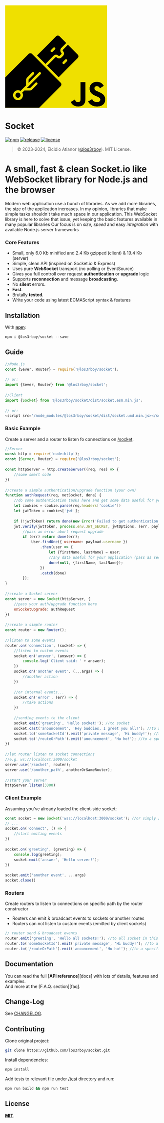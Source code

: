 ![SocketJS Logo.png](https://github.com/los3rboy/socket/blob/main/Photo_1704020545220.png)

# Socket

[![npm](http://img.shields.io/npm/v/@loserboy/socket.svg)](https://www.npmjs.com/package/@los3rboy/socket)
[![release](https://img.shields.io/github/release/los3rboy/socket.svg)](https://github.com/los3rboy/socket)
[![license](http://img.shields.io/npm/l/@los3rboy/socket.svg)](https://github.com/los3rboy/socket/blob/main/LICENSE)

> © 2023-2024, Elcidio Atianor ([@los3rboy](https://github.com/los3rboy)). MIT License.

# A small, fast & clean Socket.io like WebSocket library for Node.js and the browser

Modern web application use a bunch of libraries. As we add more libraries, the size of the application increases.
In my opinion, libraries that make simple tasks shouldn't take much space in our application. 
This WebSocket library is here to solve that issue, yet keeping the basic features available in many popular libraries
Our focus is on *size*, *speed* and easy *integration* with available Node.js server frameworks

### Core Features

- Small, only 6.0 Kb minified and 2.4 Kb gzipped (client) & 19.4 Kb (server)
- Simple, clean API (inspired on Socket.io & Express)
- Uses pure **WebSocket** transport (no polling or EventSource)
- Gives you full controll over request **authentication** or **upgrade** logic
- Supports **reconnection** and message **broadcasting**.
- No **silent** errors.
- **Fast**.
- Brutally **tested**.
- Write your code using latest ECMAScript syntax & features

## Installation

With [**npm**](https://www.npmjs.com/package/@los3rboy/socket):
```js
npm i @los3rboy/socket --save
```  

## Guide

```js
//Node.js
const {Sever, Router} = require('@los3rboy/socket');

// or:
import {Sever, Router} from '@los3rboy/socket';

//Client
import {Socket} from '@los3rboy/socket/dist/socket.esm.min.js';

// or:
<script src='/node_modules/@los3rboy/socket/dist/socket.umd.min.js></script>
```

### Basic Example

Create a server and a router to listen fo connections on [/socket](ws://localhost:3000/socket).
```js
//Server
const http = require('node:http');
const {Server, Router} = require('@los3rboy/socket');

const httpServer = http.createServer((req, res) => {
    //some smart code
})

//create a simple authentication/upgrade function (your own)
function authRequest(req, netSocket, done) {
    //do some authentication tasks here and get some data useful for your application 
    let cookies = cookie.parse(req.headers['cookie'])
    let jwtToken = cookies['jwt'];
    
    if (!jwtToken) return done(new Error('Failed to get authentication token from cookie'))
    jwt.verify(jwtToken, process.env.JWT_SECRET, jwtOptions, (err, payload) => {
        //pass an error abort request upgrade
        if (err) return done(err);
            User.findOne({ username: payload.username })
                .then(user => {
                    let {firstName, lastName} = user;
                    //any data useful for your application (pass as second argument)
                    done(null, {firstName, lastName});
                })
                .catch(done)
        });
}

//create a Socket server
const server = new Socket(httpServer, {
    //pass your auth/upgrade function here 
    onSocketUpgrade: authRequest
})

//create a simple router
const router = new Router();

//listen to some events
router.on('connection', (socket) => {
    //listen to custom events
    socket.on('answer', (answer) => {
        console.log('Client said: ' + answer);
    })
    socket.on('another event', (...args) => {
        //another action
    })
    
    //or internal events...
    socket.on('error', (err) => {
        //take actions
    })
    
    //sending events to the client
    socket.emit('greeting', 'Hello socket!'); //to socket
    socket.cast('anouncement', 'Hey buddies, I greet you all!'); //to another sockets
    socket.to('someSocketId').emit('private message', 'Hi buddy!'); //to a specific socket
    socket.to('/routeOrPath').emit('anouncement', 'Hu ho!'); //to a specific route or path
})

//let router listen to socket connections
//e.g. ws://localhost:3000/socket
server.use('/socket', router);
server.use('/another_path', anotherOrSameRouter);

//start your server
httpServer.listen(3000)
```

### Client Example

Assuming you've already loaded the client-side socket:

```js
const socket = new Socket('wss://localhost:3000/socket'); //or simply /socket
// ...
socket.on('connect', () => {
    //start emiting events
})

socket.on('greeting', (greeting) => {
    console.log(greeting);
    socket.emit('answer', 'Hello server!');
})

socket.emit('another event', ...args)
socket.close()
```

### Routers

Create routers to listen to connections on specific path by the router constructor
- Routers can emit & broadcast events to sockets or another routes
- Routers can not listen to custom events (emitted by client sockets)

```js
// router send & broadcast events
router.emit('greeting', 'Hello all sockets!'); //to all socket in this route
router.to('someSocketId').emit('private message', 'Hi buddy!'); //to a specific socket
router.to('/routeOrPath').emit('anouncement', 'Hu ho!'); //to a specific route or path
```

## Documentation

You can read the full [**API reference**][docs] with lots of details, features and examples.  
And more at the [F.A.Q. section][faq].

## Change-Log

See [CHANGELOG][changelog].

## Contributing

Clone original project:

```sh
git clone https://github.com/los3rboy/socket.git
```

Install dependencies:

```sh
npm install
```

Add tests to relevant file under [/test](test/) directory and run:  

```sh
npm run build && npm run test
```

## License

[**MIT**][license].

[changelog]:https://github.com/los3rboy/socket/blob/main/CHANGELOG.md
[license]:https://github.com/los3rboy/socket/blob/main/LICENSE

